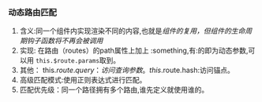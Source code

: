 ### 动态路由匹配

1. 含义:同一个组件内实现渲染不同的内容,也就是*组件的复用，但组件的生命周期钩子函数将不再会被调用*
2. 实现: 在路由（routes）的path属性上加上 :something,有:的即为动态参数,可以用 `this.$route.params`取到。
3. 其他： this.$route.query：访问查询参数。 this.$route.hash:访问锚点。
4. 高级匹配模式:使用正则表达式进行匹配。
5. 匹配优先级：同一个路径拥有多个路由,谁先定义就使用谁的。